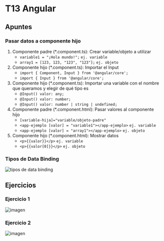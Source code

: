 # T13 Angular

## Apuntes
### Pasar datos a componente hijo
1. Componente padre (*.component.ts): Crear variable/objeto a utilizar
    - `variable1 = "¡Hola mundo!";` `ej. variable`
    - `array1 = [123, 123, "123", "123"];` `ej. objeto`
2. Componente hijo (*.component.ts): Importar el Input
    - `import { Component, Input } from '@angular/core';`
    - `import { Input } from '@angular/core';`
3. Componente hijo (*.component.ts): Importar una variable con el nombre que queramos y elegir de qué tipo es
    - `@Input() valor: any;`
    - `@Input() valor: number;`
    - `@Input() valor: number | string | undefined;`
4. Componente padre (*.component.html): Pasar valores al componente hijo
    - `[variable-hija]="variable/objeto-padre"`
    - `<app-ejemplo [valor] = "variable1"></app-ejemplo>` `ej. variable`
    - `<app-ejemplo [valor] = "array1"></app-ejemplo>` `ej. objeto`
5. Componente hijo (*.component.html): Mostrar datos
    - `<p>{{valor}}</p>` `ej. variable`
    - `<p>{{valor[0]}}</p>` `ej. objeto`

### Tipos de Data Binding
![tipos de data binding](https://github.com/santiarroyave/sao-fe-gc-ejercicios-T13-Angular-07-2023/assets/135848692/27edc7dc-9422-4fec-bdee-a7890a7c9127)

## Ejercicios
### Ejercicio 1
![imagen](https://github.com/santiarroyave/sao-fe-gc-ejercicios-T13-Angular-07-2023/assets/135848692/53bc5d2b-d2ed-4373-8618-7f822771f754)

### Ejercicio 2
![imagen](https://github.com/santiarroyave/sao-fe-gc-ejercicios-T13-Angular-07-2023/assets/135848692/faca97c1-f7a6-4cc9-a2c1-b3d9afcd61b9)
